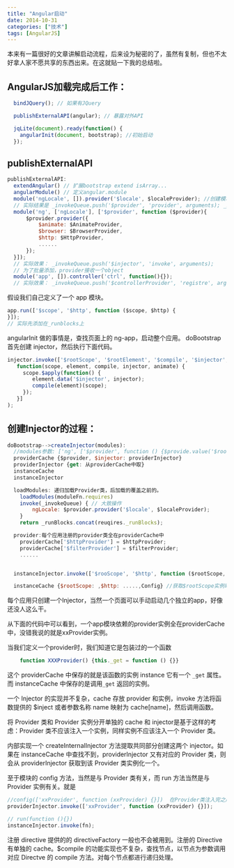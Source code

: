 ```yaml
---
title: "Angular启动"
date: 2014-10-31
categories: ["技术"]
tags: [AngularJS]
---
```


本来有一篇很好的文章讲解启动流程，后来设为秘密的了，虽然有复制，但也不太好拿人家不愿共享的东西出来。在这就贴一下我的总结啦。

<!-- more -->

## AngularJS加载完成后工作：

```js
  bindJQuery(); // 如果有JQuery

  publishExternalAPI(angular); // 暴露对外API

  jqLite(document).ready(function() {
    angularInit(document, bootstrap); //初始启动
  });

```

## publishExternalAPI

```js
publishExternalAPI:
  extendAngular() // 扩展bootstrap extend isArray...
  angularModule() // 定义angular.module
  module('ngLocale', []).provider('$locale', $localeProvider); //创建模块
  // 实际结果是 _invokeQueue.push('$provider', 'provider', arguments); _invokeQueue是模块实例的一个属性，自己在控制台输出下一个模块所有的属性。
  module('ng', ['ngLocale'], ['$provider', function ($provider){
      $provider.provider({
          $animate: $AnimateProvider,
          $browser: $BrowserProvider,
          $http: $HttpProvider,
          ......
      });
  }]);
  // 实际效果： _invokeQueue.push('$injector', 'invoke', arguments);
  // 为了批量添加，provider接收一个object
  module('app', []).controller('ctrl', function(){});
  // 实际效果： _invokeQueue.push('$controllerProvider', 'registre', arguments);
```

假设我们自己定义了一个 app 模块。

```js
app.run(['$scope', '$http', function ($scope, $http) {
}]);
// 实际先添加在_runblocks上
```
angularInit 做的事情是，查找页面上的 ng-app，启动整个应用。
doBootstrap 首先创建 injector，然后执行下面代码。

```js
injector.invoke(['$rootScope', '$rootElement', '$compile', '$injector', '$animate',
   function(scope, element, compile, injector, animate) {
     scope.$apply(function() {
        element.data('$injector', injector);
        compile(element)(scope);
     });
   }]
);
```

## 创建Injector的过程：

```js
doBootstrap-->createInjector(modules):
  //modules参数: ['ng', ['$provider', function () {$provide.value('$rootElement', element);}], 'App'];
  providerCache {$provider, $injector: providerInjector}
  providerInjector {get: 从providerCache中取}
  instanceCache
  instanceInjector

  loadModules: 递归加载Provider类，后加载的覆盖之前的。
    loadModules(moduleFn.requires)
    invoke(_invokeQueue) { // 大致操作
        ngLocale: $provider.provider('$locale', $localeProvider);
    }
    return _runBlocks.concat(reuqires._runBlocks);

  provider:每个应用注册的provider类全在providerCache中
    providerCache['$httpProvider'] = $httpProvider;
    providerCache['$filterProvider'] = $filterProvider;
    ......


  instanceInjector.invoke(['$rooScope', '$http', function ($rootScope, $http) {}]);

  instanceCache {$rootScope: ,$http: .....,Config} //获取$rootScope实例时，可能递归的创建了其他的实例。

```

每个应用只创建一个Injector，当然一个页面可以手动启动几个独立的app，好像还没人这么干。

从下面的代码中可以看到，一个app模块依赖的provider实例全在providerCache中，没错我说的就是xxProvider实例。

当我们定义一个provider时，我们知道它是包装过的一个函数

```js
    function XXXProvider() {this._get = function () {}}
```

这个 providerCache 中保存的就是该函数的实例 instance 它有一个 `_get` 属性。而 instanceCache 中保存的是调用`_get` 返回的实例。

一个 Injector 的实现并不复杂，cache 存放 provider 和实例，invoke 方法将函数提供的 $inject 或者参数名称 name 映射为 cache[name]，然后调用函数。

将 Provider 类和 Provider 实例分开单独的 cache 和 injector是基于这样的考虑：Provider 类不应该注入一个实例，同样实例不应该注入一个 Provider 类。

内部实现一个 createInternalInjector 方法提取共同部分创建这两个 injector。如果在 instanceCache 中查找不到，providerInjector 又有对应的 Provider 类，则会从 providerInjector 获取到该 Provider 类实例化一个。

至于模块的 config 方法，当然是与 Provider 类有关，而 run 方法当然是与 Provider 实例有关。就是

```js
//config(['xxProvider', function (xxProvider) {}])  在Provider类注入完之后才应该调用，所以保存在_configBlocks 而非 _invokeQueue中
providerInjector.invoke(['xxProvider', function (xxProvider) {}]);

// run(function (){})
instanceInjector.invoke(fn);
```

注册 directive 提供的的 directiveFactory 一般也不会被用到。注册的 Directive 有单独的 cache。$compile 的功能实现也不复杂，查找节点，以节点为参数调用对应 Directve 的 compile 方法。对每个节点都进行递归处理。
